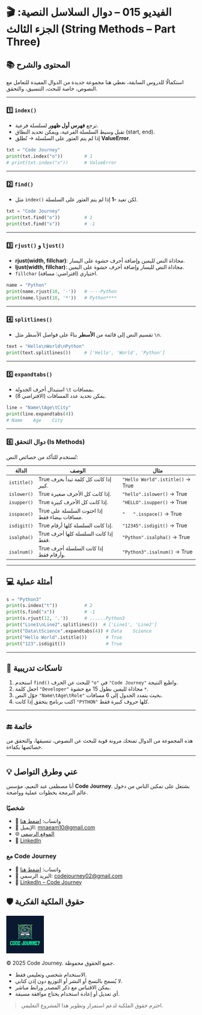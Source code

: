 # 🎬 الفيديو 015 – دوال السلاسل النصية: الجزء الثالث (String Methods – Part Three)

## 📚 المحتوى والشرح
استكمالًا للدروس السابقة، نغطي هنا مجموعة جديدة من الدوال المفيدة للتعامل مع النصوص، خاصة للبحث، التنسيق، والتحقق.

---

### 1️⃣ `index()`
- ترجع **فهرس أول ظهور** لسلسلة فرعية.
- تقبل وسيط السلسلة الفرعية، ويمكن تحديد النطاق (start, end).
- إذا لم يتم العثور على السلسلة → تُطلق **ValueError**.

```python
txt = "Code Journey"
print(txt.index("o"))        # 1
# print(txt.index("x"))      # ValueError
```

---

### 2️⃣ `find()`

* مثل `index()` لكن تعيد **-1** إذا لم يتم العثور على السلسلة.

```python
txt = "Code Journey"
print(txt.find("o"))         # 1
print(txt.find("x"))         # -1
```

---

### 3️⃣ `rjust()` و `ljust()`

* **rjust(width, fillchar)**: محاذاة النص لليمين وإضافة أحرف حشوة على اليسار.
* **ljust(width, fillchar)**: محاذاة النص لليسار وإضافة أحرف حشوة على اليمين.
* `fillchar` اختياري (افتراضي: مسافة).

```python
name = "Python"
print(name.rjust(10, '-'))   # ----Python
print(name.ljust(10, '*'))   # Python****
```

---

### 4️⃣ `splitlines()`

* تقسيم النص إلى قائمة من **الأسطر** بناءً على فواصل الأسطر مثل `\n`.

```python
text = "Hello\nWorld\nPython"
print(text.splitlines())     # ['Hello', 'World', 'Python']
```

---

### 5️⃣ `expandtabs()`

* استبدال أحرف الجدولة `\t` بمسافات.
* يمكن تحديد عدد المسافات (الافتراضي 8).

```python
line = "Name\tAge\tCity"
print(line.expandtabs(4))
# Name    Age    City
```

---

### 6️⃣ دوال التحقق (Is Methods)

تُستخدم للتأكد من خصائص النص:

| الدالة      | الوصف                                        | مثال                             |
| ----------- | -------------------------------------------- | -------------------------------- |
| `istitle()` | True إذا كانت كل كلمة تبدأ بحرف كبير.        | `"Hello World".istitle()` → True |
| `islower()` | True إذا كانت كل الأحرف صغيرة.               | `"hello".islower()` → True       |
| `isupper()` | True إذا كانت كل الأحرف كبيرة.               | `"HELLO".isupper()` → True       |
| `isspace()` | True إذا احتوت السلسلة على مسافات بيضاء فقط. | `"   ".isspace()` → True         |
| `isdigit()` | True إذا كانت السلسلة كلها أرقام.            | `"12345".isdigit()` → True       |
| `isalpha()` | True إذا كانت السلسلة كلها أحرف فقط.         | `"Python".isalpha()` → True      |
| `isalnum()` | True إذا كانت السلسلة أحرف وأرقام فقط.       | `"Python3".isalnum()` → True     |

---

## 💻 أمثلة عملية

```python
s = "Python3"
print(s.index("t"))          # 2
print(s.find("x"))           # -1
print(s.rjust(12, '.'))      # ......Python3
print("Line1\nLine2".splitlines())  # ['Line1', 'Line2']
print("Data\tScience".expandtabs(4)) # Data    Science
print("Hello World".istitle())       # True
print("123".isdigit())               # True
```

---

## 📝 تاسكات تدريبية

1. استخدم `find()` للبحث عن الحرف `"o"` في `"Code Journey"` واطبع النتيجة.
2. اجعل كلمة `"Developer"` محاذاة لليمين بطول 15 مع حشوة `*`.
3. حوّل النص `"Name\tAge\tRole"` بحيث يتمدد الجدول إلى 6 مسافات.
4. اكتب برنامج يتحقق إذا كانت `"PYTHON"` كلها حروف كبيرة فقط.

---

## 🔚 خاتمة

هذه المجموعة من الدوال تمنحك مرونة قوية للبحث عن النصوص، تنسيقها، والتحقق من خصائصها بكفاءة.

---


## 💡 عني وطرق التواصل


أنا مصطفى عبد النعيم، مؤسس **Code Journey**.
بشتغل على تمكين الناس من دخول عالم البرمجة بخطوات عملية وواضحة.


### شخصيًا
- 💬 واتساب: [اضغط هنا](https://wa.me/201114938410)
- 📧 الإيميل: mnaeam10@gmail.com  
- 🌐 [الموقع الرسمي](https://mostafa-naeam-web.vercel.app/)  
- 💼 [LinkedIn](https://www.linkedin.com/in/mostafa-naeam/)

### مع Code Journey
- 💬 واتساب: [اضغط هنا](https://wa.me/201555303227)
- 📩 البريد الرسمي: codejourney02@gmail.com  
- 💼 [LinkedIn – Code Journey](https://www.linkedin.com/company/code-journey25/)


## 🛡 حقوق الملكية الفكرية

<img src="../images/1.png" alt="حقوق الملكية" width="100"/>

© 2025 Code Journey. جميع الحقوق محفوظة.  

- الاستخدام شخصي وتعليمي فقط.  
- لا يُسمح بالنسخ أو النشر أو التوزيع دون إذن كتابي.  
- يمكن الاقتباس مع ذكر المصدر ورابط مباشر.  
- أي تعديل أو إعادة استخدام يحتاج موافقة مسبقة.  

> احترم حقوق الملكية لدعم استمرار وتطوير هذا المشروع التعليمي.

